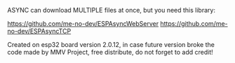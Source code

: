 ASYNC can download MULTIPLE files at once, but you need this library:

https://github.com/me-no-dev/ESPAsyncWebServer
https://github.com/me-no-dev/ESPAsyncTCP

Created on esp32 board version 2.0.12, in case future version broke the code
made by MMV Project, free distribute, do not forget to add credit!
